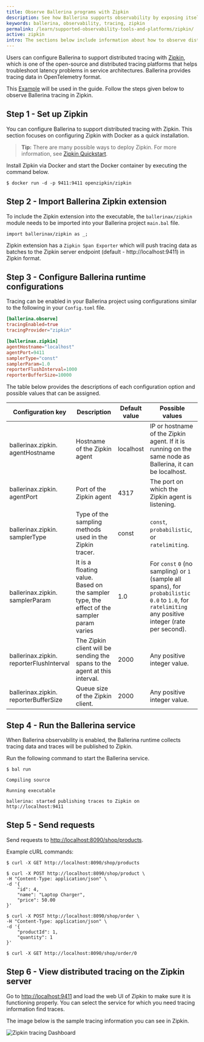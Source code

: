 ```yaml
---
title: Observe Ballerina programs with Zipkin
description: See how Ballerina supports observability by exposing itself via tracing to Zipkin.
keywords: ballerina, observability, tracing, zipkin
permalink: /learn/supported-observability-tools-and-platforms/zipkin/
active: zipkin
intro: The sections below include information about how to observe distributed tracing of Ballerina programs with Zipkin.
---
```


Users can configure Ballerina to support distributed tracing with [Zipkin](https://zipkin.io/), which is one of the open-source and distributed tracing platforms that helps troubleshoot latency problems in service architectures. Ballerina provides tracing data in OpenTelemetry format.

This [Example](/learn/overview-of-ballerina-observability/#example-a-simple-ballerina-service-to-observe) will be used in the guide. Follow the steps given below to observe Ballerina tracing in Zipkin.

## Step 1 - Set up Zipkin

You can configure Ballerina to support distributed tracing with Zipkin. This section focuses on configuring Zipkin with Docker as a quick installation.

>**Tip:** There are many possible ways to deploy Zipkin. For more information, see <a href="https://zipkin.io/pages/quickstart" target="_blank">Zipkin Quickstart</a>.

Install Zipkin via Docker and start the Docker container by executing the command below.

```
$ docker run -d -p 9411:9411 openzipkin/zipkin
```

## Step 2 - Import Ballerina Zipkin extension

To include the Zipkin extension into the executable, the `ballerinax/zipkin` module needs to be imported into your Ballerina project `main.bal` file.

```ballerina
import ballerinax/zipkin as _;
```

Zipkin extension has a `Zipkin Span Exporter` which will push tracing data as batches to the Zipkin server endpoint (default - http://localhost:9411) in Zipkin format.

## Step 3 - Configure Ballerina runtime configurations

Tracing can be enabled in your Ballerina project using configurations similar to the following in your `Config.toml` file.

```toml
[ballerina.observe]
tracingEnabled=true
tracingProvider="zipkin"

[ballerinax.zipkin]
agentHostname="localhost"
agentPort=9411
samplerType="const"
samplerParam=1.0
reporterFlushInterval=1000
reporterBufferSize=10000
```

The table below provides the descriptions of each configuration option and possible values that can be assigned.

Configuration key | Description | Default value | Possible values 
--- | --- | --- | --- 
ballerinax.zipkin. agentHostname | Hostname of the Zipkin agent | localhost | IP or hostname of the Zipkin agent. If it is running on the same node as Ballerina, it can be localhost. 
ballerinax.zipkin. agentPort | Port of the Zipkin agent | 4317 | The port on which the Zipkin agent is listening.
ballerinax.zipkin. samplerType | Type of the sampling methods used in the Zipkin tracer. | const | `const`, `probabilistic`, or `ratelimiting`.
ballerinax.zipkin. samplerParam | It is a floating value. Based on the sampler type, the effect of the sampler param varies | 1.0 | For `const` `0` (no sampling) or `1` (sample all spans), for `probabilistic` `0.0` to `1.0`, for `ratelimiting` any positive integer (rate per second).
ballerinax.zipkin. reporterFlushInterval | The Zipkin client will be sending the spans to the agent at this interval. | 2000 | Any positive integer value.
ballerinax.zipkin. reporterBufferSize | Queue size of the Zipkin client. | 2000 | Any positive integer value.

## Step 4 - Run the Ballerina service

When Ballerina observability is enabled, the Ballerina runtime collects tracing data and traces will be published to Zipkin.

Run the following command to start the Ballerina service.

```
$ bal run

Compiling source

Running executable

ballerina: started publishing traces to Zipkin on http://localhost:9411
```

## Step 5 - Send requests
 
Send requests to <http://localhost:8090/shop/products>.

Example cURL commands:

```
$ curl -X GET http://localhost:8090/shop/products
```
```
$ curl -X POST http://localhost:8090/shop/product \
-H "Content-Type: application/json" \
-d '{
    "id": 4, 
    "name": "Laptop Charger", 
    "price": 50.00
}'
```
```
$ curl -X POST http://localhost:8090/shop/order \
-H "Content-Type: application/json" \
-d '{
    "productId": 1, 
    "quantity": 1
}'
```
```
$ curl -X GET http://localhost:8090/shop/order/0
```

## Step 6 - View distributed tracing on the Zipkin server

Go to <http://localhost:9411> and load the web UI of Zipkin to make sure it is functioning properly. You can select the service for which you need tracing information find traces.

The image below is the sample tracing information you can see in Zipkin.
    
![Zipkin tracing Dashboard](/learn/images/zipkin-tracing-dashboard.png "Zipkin tracing Dashboard")
